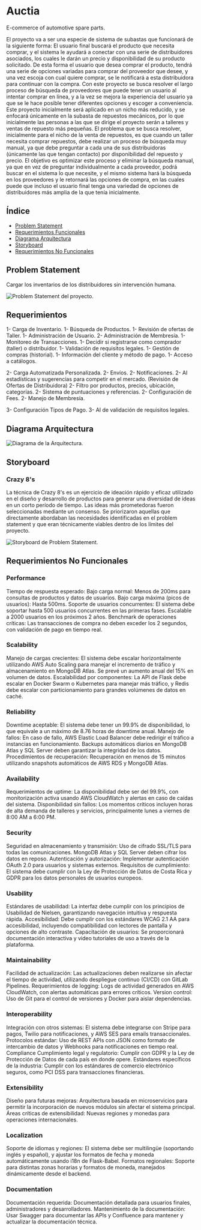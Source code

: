 # Auctia
E-commerce of automotive spare parts.

El proyecto va a ser una especie de sistema de subastas que funcionará de la siguiente forma: El usuario final buscará el producto que necesita comprar, y el sistema le ayudará a conectar con una serie de distribuidores asociados, los cuales le darán un precio y disponibilidad de su producto solicitado. De esta forma el usuario que desea comprar el producto, tendrá una serie de opciones variadas para comprar del proveedor que desee, y una vez escoja con cual quiere comprar, se le notificará a esta distribuidora para continuar con la compra. Con este proyecto se busca resolver el largo proceso de búsqueda de proveedores que puede tener un usuario al intentar comprar en línea, y a la vez se mejora la experiencia del usuario ya que se le hace posible tener diferentes opciones y escoger a conveniencia. Este proyecto inicialmente será aplicado en un nicho más reducido, y se enfocará únicamente en la subasta de repuestos mecánicos, por lo que inicialmente las personas a las que se dirige el proyecto serán a talleres y ventas de repuesto más pequeñas.
El problema que se busca resolver, inicialmente para el nicho de la venta de repuestos, es que cuando un taller necesita comprar repuestos, debe realizar un proceso de búsqueda muy manual, ya que debe preguntar a cada una de sus distribuidoras (únicamente las que tengan contacto) por disponibilidad del repuesto y precio. El objetivo es optimizar este proceso y eliminar la búsqueda manual, ya que en vez de preguntar individualmente a cada proveedor, podrá buscar en el sistema lo que necesite, y el mismo sistema hará la búsqueda en los proveedores y le retornará las opciones de compra, en las cuales puede que incluso el usuario final tenga una variedad de opciones de distribuidores más amplia de la que tenía inicialmente.


## Índice
- [Problem Statement](#problem-statement)
- [Requerimientos Funcionales](#requerimientos-funcionales)
- [Diagrama Arquitectura](#diagrama-arquitectura)
- [Storyboard](#storyboard)
- [Requerimientos No Funcionales](#requerimientos-no-funcionales)

## Problem Statement
Cargar los inventarios de los distribuidores sin intervención humana.

![Problem Statement del proyecto.](images/problem-statement.jpg)

## Requerimientos
1- Carga de Inventario.
1- Búsqueda de Productos.
1- Revisión de ofertas de Taller.
1- Administración de Usuario.
2- Administración de Membresía.
1- Monitoreo de Transacciones.
1- Decidir si registrarse como comprador (taller) o distribuidor.
1- Validación de requisitos legales.
1- Gestión de compras (historial).
1- Información del cliente y método de pago.
1- Acceso a catálogos.

2- Carga Automatizada Personalizada.
2- Envíos.
2- Notificaciones.
2- AI estadísticas y sugerencias para competir en el mercado. (Revisión de Ofertas de Distribuidora)
2- Filtro por productos, precios, ubicación, categorías.
2- Sistema de puntuaciones y referencias.
2- Configuración de Fees.
2- Manejo de Membresía.

3- Configuración Tipos de Pago.
3- AI de validación de requisitos legales.

## Diagrama Arquitectura
![Diagrama de la Arquitectura.](images/Auctia-Arquitectura.jpg)

## Storyboard
### Crazy 8's
La técnica de Crazy 8's es un ejercicio de ideación rápido y eficaz utilizado en el diseño y desarrollo de productos para generar una diversidad de ideas en un corto período de tiempo.
Las ideas más prometedoras fueron seleccionadas mediante un consenso. Se priorizaron aquellas que directamente abordaban las necesidades identificadas en el problem statement y que eran técnicamente viables dentro de los límites del proyecto.

![Storyboard de Problem Statement.](images/storyboard.jpg)

## Requerimientos No Funcionales

### Performance
Tiempo de respuesta esperado:
Bajo carga normal: Menos de 200ms para consultas de productos y datos de usuarios.
Bajo carga máxima (picos de usuarios): Hasta 500ms.
Soporte de usuarios concurrentes:
El sistema debe soportar hasta 500 usuarios concurrentes en las primeras fases.
Escalable a 2000 usuarios en los próximos 2 años.
Benchmark de operaciones críticas:
Las transacciones de compra no deben exceder los 2 segundos, con validación de pago en tiempo real.
### Scalability
Manejo de cargas crecientes:
El sistema debe escalar horizontalmente utilizando AWS Auto Scaling para manejar el incremento de tráfico y almacenamiento en MongoDB Atlas.
Se prevé un aumento anual del 15% en volumen de datos.
Escalabilidad por componentes:
La API de Flask debe escalar en Docker Swarm o Kubernetes para manejar más tráfico, y Redis debe escalar con particionamiento para grandes volúmenes de datos en caché.
### Reliability
Downtime aceptable:
El sistema debe tener un 99.9% de disponibilidad, lo que equivale a un máximo de 8.76 horas de downtime anual.
Manejo de fallos:
En caso de fallo, AWS Elastic Load Balancer debe redirigir el tráfico a instancias en funcionamiento.
Backups automáticos diarios en MongoDB Atlas y SQL Server deben garantizar la integridad de los datos.
Procedimientos de recuperación:
Recuperación en menos de 15 minutos utilizando snapshots automáticos de AWS RDS y MongoDB Atlas.
### Availability
Requerimientos de uptime:
La disponibilidad debe ser del 99.9%, con monitorización activa usando AWS CloudWatch y alertas en caso de caídas del sistema.
Disponibilidad sin fallos:
Los momentos críticos incluyen horas de alta demanda de talleres y servicios, principalmente lunes a viernes de 8:00 AM a 6:00 PM.
### Security
Seguridad en almacenamiento y transmisión:
Uso de cifrado SSL/TLS para todas las comunicaciones.
MongoDB Atlas y SQL Server deben cifrar los datos en reposo.
Autenticación y autorización:
Implementar autenticación OAuth 2.0 para usuarios y sistemas externos.
Requisitos de cumplimiento:
El sistema debe cumplir con la Ley de Protección de Datos de Costa Rica y GDPR para los datos personales de usuarios europeos.
### Usability
Estándares de usabilidad:
La interfaz debe cumplir con los principios de Usabilidad de Nielsen, garantizando navegación intuitiva y respuesta rápida.
Accesibilidad:
Debe cumplir con los estándares WCAG 2.1 AA para accesibilidad, incluyendo compatibilidad con lectores de pantalla y opciones de alto contraste.
Capacitación de usuarios:
Se proporcionará documentación interactiva y video tutoriales de uso a través de la plataforma.
### Maintainability
Facilidad de actualización:
Las actualizaciones deben realizarse sin afectar el tiempo de actividad, utilizando despliegue continuo (CI/CD) con GitLab Pipelines.
Requerimientos de logging:
Logs de actividad generados en AWS CloudWatch, con alertas automáticas para errores críticos.
Version control:
Uso de Git para el control de versiones y Docker para aislar dependencias.
### Interoperability
Integración con otros sistemas:
El sistema debe integrarse con Stripe para pagos, Twilio para notificaciones, y AWS SES para emails transaccionales.
Protocolos estándar:
Uso de REST APIs con JSON como formato de intercambio de datos y Webhooks para notificaciones en tiempo real.
Compliance
Cumplimiento legal y regulatorio:
Cumplir con GDPR y la Ley de Protección de Datos de cada país en donde opere.
Estándares específicos de la industria:
Cumplir con los estándares de comercio electrónico seguros, como PCI DSS para transacciones financieras.
### Extensibility
Diseño para futuras mejoras:
Arquitectura basada en microservicios para permitir la incorporación de nuevos módulos sin afectar el sistema principal.
Áreas críticas de extensibilidad:
Nuevas regiones y monedas para operaciones internacionales.
### Localization
Soporte de idiomas y regiones:
El sistema debe ser multilingüe (soportando inglés y español), y ajustar los formatos de fecha y moneda automáticamente usando i18n de Flask-Babel.
Formatos regionales:
Soporte para distintas zonas horarias y formatos de moneda, manejados dinámicamente desde el backend.
### Documentation
Documentación requerida:
Documentación detallada para usuarios finales, administradores y desarrolladores.
Mantenimiento de la documentación:
Usar Swagger para documentar las APIs y Confluence para mantener y actualizar la documentación técnica.

